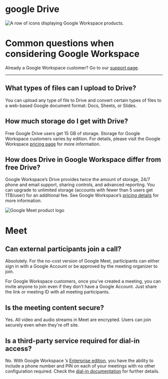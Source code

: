 # google Drive


![A row of icons displaying Google Workspace products.](https://storage.googleapis.com/googwebreview.appspot.com/grow-ext-cloud-images-uploads/7uffzv9dk4sn-12u8F33yMpGrJ47b1JYGhI-736f5142ccb97caf0bd51159e678952c-Google_Workspace_Product_5-Icon_Lockup_5F6484C2.svg)

# Common questions when considering Google Workspace

Already a Google Workspace customer? Go to our [support page](https://workspace.google.com/support/).


---

## What types of files can I upload to Drive?

You can upload any type of file to Drive and convert certain types of files to a web-based Google document format: Docs, Sheets, or Slides.

## How much storage do I get with Drive?

Free Google Drive users get 15 GB of storage. Storage for Google Workspace customers varies by edition. For details, please visit the Google Workspace [pricing page](https://workspace.google.com/pricing.html) for more information.

## How does Drive in Google Workspace differ from free Drive?

Google Workspace’s Drive provides twice the amount of storage, 24/7 phone and email support, sharing controls, and advanced reporting. You can upgrade to unlimited storage (accounts with fewer than 5 users get 1TB/user) for an additional fee. See Google Workspace’s [pricing details](https://workspace.google.com/pricing.html) for more information.



![Google Meet product logo](https://storage.googleapis.com/googwebreview.appspot.com/grow-ext-cloud-images-uploads/7uffzv9dk4sn-7DGlDaxHMDNkZ4FFvC8weI-706204003ec5a1470c2b195befa63f2c-Meet_07124B34.svg)

# Meet

## Can external participants join a call?


Absolutely. For the no-cost version of Google Meet, participants can either sign in with a Google Account or be approved by the meeting organizer to join.

For Google Workspace customers, once you’ve created a meeting, you can invite anyone to join even if they don’t have a Google Account. Just share the link or meeting ID with all meeting participants.

## Is the meeting content secure?

Yes. All video and audio streams in Meet are encrypted. Users can join securely even when they're off site.

## Is a third-party service required for dial-in access?

No. With Google Workspace ’s [Enterprise edition](https://workspace.google.com/pricing.html?tab_activeEl=tabset-companies), you have the ability to include a phone number and PIN on each of your meetings with no other configuration required. Check the [dial-in documentation](https://support.google.com/meet/answer/7291345?hl=en) for further details.
